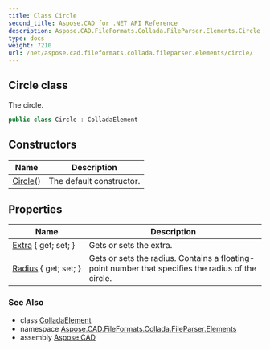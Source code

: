 ```yaml
---
title: Class Circle
second_title: Aspose.CAD for .NET API Reference
description: Aspose.CAD.FileFormats.Collada.FileParser.Elements.Circle class. The circle
type: docs
weight: 7210
url: /net/aspose.cad.fileformats.collada.fileparser.elements/circle/
---
```

## Circle class

The circle.

```csharp
public class Circle : ColladaElement
```

## Constructors

| Name | Description |
| --- | --- |
| [Circle](circle/)() | The default constructor. |

## Properties

| Name | Description |
| --- | --- |
| [Extra](../../aspose.cad.fileformats.collada.fileparser.elements/circle/extra/) { get; set; } | Gets or sets the extra. |
| [Radius](../../aspose.cad.fileformats.collada.fileparser.elements/circle/radius/) { get; set; } | Gets or sets the radius. Contains a floating-point number that specifies the radius of the circle. |

### See Also

* class [ColladaElement](../colladaelement/)
* namespace [Aspose.CAD.FileFormats.Collada.FileParser.Elements](../../aspose.cad.fileformats.collada.fileparser.elements/)
* assembly [Aspose.CAD](../../)


